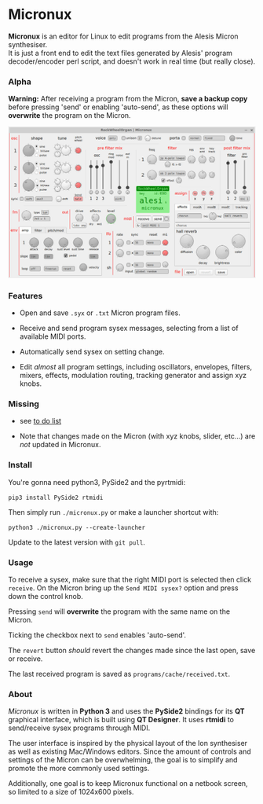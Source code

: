 # Micronux

**Micronux** is an editor for Linux to edit programs from the Alesis Micron synthesiser.  
It is just a front end to edit the text files generated by Alesis' program decoder/encoder perl script, and doesn't work in real time (but really close).


### Alpha

**Warning:** After receiving a program from the Micron, **save a backup copy** before pressing 'send' or enabling 'auto-send', as these options will **overwrite** the program on the Micron.


![screenshot of micronux](docs/screenshot.jpg)


### Features

  - Open and save `.syx` or `.txt` Micron program files.

  - Receive and send program sysex messages, selecting from a list of available MIDI ports.

  - Automatically send sysex on setting change.

  - Edit *almost* all program settings, including oscillators, envelopes, filters, mixers, effects, modulation routing, tracking generator and assign xyz knobs.


### Missing

  - see [to do list](docs/TODO.md)

  - Note that changes made on the Micron (with xyz knobs, slider, etc...) are *not* updated in Micronux.


### Install


You're gonna need python3, PySide2 and the pyrtmidi:

    pip3 install PySide2 rtmidi

Then simply run `./micronux.py` or make a launcher shortcut with:

    python3 ./micronux.py --create-launcher

Update to the latest version with `git pull`.


### Usage

To receive a sysex, make sure that the right MIDI port is selected then click `receive`. On the Micron bring up the `Send MIDI sysex?` option and press down the control knob.

Pressing `send` will **overwrite** the program with the same name on the Micron.

Ticking the checkbox next to `send` enables 'auto-send'.

The `revert` button *should* revert the changes made since the last open, save or receive.

The last received program is saved as `programs/cache/received.txt`.


### About

*Micronux* is written in **Python 3** and uses the **PySide2** bindings for its **QT** graphical interface, which is built using **QT Designer**. It uses **rtmidi** to send/receive sysex programs through MIDI.

The user interface is inspired by the physical layout of the Ion synthesiser as well as existing Mac/Windows editors. Since the amount of controls and settings of the Micron can be overwhelming, the goal is to simplify and promote the more commonly used settings.

Additionally, one goal is to keep Micronux functional on a netbook screen, so limited to a size of 1024x600 pixels.
